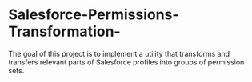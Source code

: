 # Salesforce-Permissions-Transformation-
The goal of this project is to implement a utility that transforms and transfers relevant parts of Salesforce profiles into groups of permission sets.
